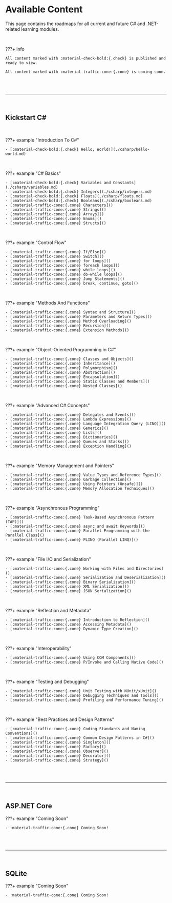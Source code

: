 # Available Content

This page contains the roadmaps for all current and future C# and .NET-related learning modules.

<br>

???+ info

    All content marked with :material-check-bold:{.check} is published and ready to view.

    All content marked with :material-traffic-cone:{.cone} is coming soon.

<br>

<br>

---

<br>

## Kickstart C\#

<br>

???+ example "Introduction To C#"

    - [:material-check-bold:{.check} Hello, World!](./csharp/hello-world.md)

<br>

???+ example "C# Basics"

    - [:material-check-bold:{.check} Variables and Constants](./csharp/variables.md)
    - [:material-check-bold:{.check} Integers](./csharp/integers.md)
    - [:material-check-bold:{.check} Floats](./csharp/floats.md)
    - [:material-check-bold:{.check} Booleans](./csharp/booleans.md)
    - [:material-traffic-cone:{.cone} Characters]()
    - [:material-traffic-cone:{.cone} Strings]()
    - [:material-traffic-cone:{.cone} Arrays]()
    - [:material-traffic-cone:{.cone} Enums]()
    - [:material-traffic-cone:{.cone} Structs]()

<br>

???+ example "Control Flow"

    - [:material-traffic-cone:{.cone} If/Else]()
    - [:material-traffic-cone:{.cone} Switch]()
    - [:material-traffic-cone:{.cone} for loops]()
    - [:material-traffic-cone:{.cone} foreach loops]()
    - [:material-traffic-cone:{.cone} while loops]()
    - [:material-traffic-cone:{.cone} do-while loops]()
    - [:material-traffic-cone:{.cone} Jump Statements]()
    - [:material-traffic-cone:{.cone} break, continue, goto]()

<br>

???+ example "Methods And Functions"

    - [:material-traffic-cone:{.cone} Syntax and Structure]()
    - [:material-traffic-cone:{.cone} Parameters and Return Types]()
    - [:material-traffic-cone:{.cone} Method Overloading]()
    - [:material-traffic-cone:{.cone} Recursion]()
    - [:material-traffic-cone:{.cone} Extension Methods]()

<br>

???+ example "Object-Oriented Programming in C#"

    - [:material-traffic-cone:{.cone} Classes and Objects]()
    - [:material-traffic-cone:{.cone} Inheritance]()
    - [:material-traffic-cone:{.cone} Polymorphism]()
    - [:material-traffic-cone:{.cone} Abstraction]()
    - [:material-traffic-cone:{.cone} Encapsulation]()
    - [:material-traffic-cone:{.cone} Static Classes and Members]()
    - [:material-traffic-cone:{.cone} Nested Classes]()

<br>

???+ example "Advanced C# Concepts"

    - [:material-traffic-cone:{.cone} Delegates and Events]()
    - [:material-traffic-cone:{.cone} Lambda Expressions]()
    - [:material-traffic-cone:{.cone} Language Integration Query (LINQ)]()
    - [:material-traffic-cone:{.cone} Generics]()
    - [:material-traffic-cone:{.cone} Lists]()
    - [:material-traffic-cone:{.cone} Dictionaries]()
    - [:material-traffic-cone:{.cone} Queues and Stacks]()
    - [:material-traffic-cone:{.cone} Exception Handling]()

<br>

???+ example "Memory Management and Pointers"

    - [:material-traffic-cone:{.cone} Value Types and Reference Types]()
    - [:material-traffic-cone:{.cone} Garbage Collection]()
    - [:material-traffic-cone:{.cone} Using Pointers (Unsafe)]()
    - [:material-traffic-cone:{.cone} Memory Allocation Techniques]()

<br>

???+ example "Asynchronous Programming"
    
    - [:material-traffic-cone:{.cone} Task-Based Asynchronous Pattern (TAP)]()
    - [:material-traffic-cone:{.cone} async and await Keywords]()
    - [:material-traffic-cone:{.cone} Parallel Programming with the Parallel Class]()
    - [:material-traffic-cone:{.cone} PLINQ (Parallel LINQ)]()

<br>

???+ example "File I/O and Serialization"

    - [:material-traffic-cone:{.cone} Working with Files and Directories]()
    - [:material-traffic-cone:{.cone} Serialization and Deserialization]()
    - [:material-traffic-cone:{.cone} Binary Serialization]()
    - [:material-traffic-cone:{.cone} XML Serialization]()
    - [:material-traffic-cone:{.cone} JSON Serialization]()

<br>

???+ example "Reflection and Metadata"

    - [:material-traffic-cone:{.cone} Introduction to Reflection]()
    - [:material-traffic-cone:{.cone} Accessing Metadata]()
    - [:material-traffic-cone:{.cone} Dynamic Type Creation]()

<br>

???+ example "Interoperability"

    - [:material-traffic-cone:{.cone} Using COM Components]()
    - [:material-traffic-cone:{.cone} P/Invoke and Calling Native Code]()

<br>

???+ example "Testing and Debugging"

    - [:material-traffic-cone:{.cone} Unit Testing with NUnit/xUnit]()
    - [:material-traffic-cone:{.cone} Debugging Techniques and Tools]()
    - [:material-traffic-cone:{.cone} Profiling and Performance Tuning]()

<br>

???+ example "Best Practices and Design Patterns"

    - [:material-traffic-cone:{.cone} Coding Standards and Naming Conventions]()
    - [:material-traffic-cone:{.cone} Common Design Patterns in C#]()
    - [:material-traffic-cone:{.cone} Singleton]()
    - [:material-traffic-cone:{.cone} Factory]()
    - [:material-traffic-cone:{.cone} Observer]()
    - [:material-traffic-cone:{.cone} Decorator]()
    - [:material-traffic-cone:{.cone} Strategy]()

<br>

<br>

---

<br>

## ASP.NET Core

???+ example "Coming Soon"

    - :material-traffic-cone:{.cone} Coming Soon!

<br>

<br>

---

<br>

## SQLite

???+ example "Coming Soon"

    - :material-traffic-cone:{.cone} Coming Soon!

<br>

<br>
